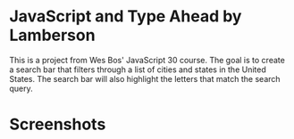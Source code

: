 # JavaScript and Type Ahead by Lamberson

This is a project from Wes Bos' JavaScript 30 course. The goal is to create a search bar that filters through a list of cities and states in the United States. The search bar will also highlight the letters that match the search query.

# Screenshots
